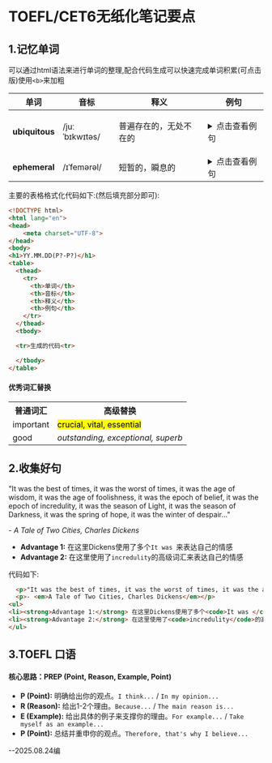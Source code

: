 # TOEFL/CET6无纸化笔记要点

## 1.记忆单词

可以通过html语法来进行单词的整理,配合代码生成可以快速完成单词积累(可点击版)使用`<b>`来加粗

<table>
  <thead>
    <tr>
      <th>单词</th>
      <th>音标</th>
      <th>释义</th>
      <th>例句</th>
    </tr>
  </thead>
  <tbody>
    <tr>
      <td><strong>ubiquitous</strong></td>
      <td>/juːˈbɪkwɪtəs/</td>
      <td>
        <p>普遍存在的，无处不在的</p>
      </td>
      <td>
        <details>
          <summary>点击查看例句</summary>
          <p> </p>
          <p>The company's logo has become <b>ubiquitous</b> all over the world.</p>
          <p>这家公司的标志在世界各地变得<b>无处不在</b>。</p>
        </details>
      </td>
    </tr>
    <tr>
      <td><strong>ephemeral</strong></td>
      <td>/ɪˈfemərəl/</td>
      <td>短暂的，瞬息的</td>
      <td>
        <details>
          <summary>点击查看例句</summary>
          <p> </p>
          <p>His fame was <i>ephemeral</i>; it lasted for only a week.</p>
          <p>他的名声是<i>短暂的</i>；仅仅持续了一周。</p>
        </details>
      </td>
    </tr>
  </tbody>
</table>

主要的表格格式化代码如下:(然后填充<tr></tr>部分即可):
```html
<!DOCTYPE html>
<html lang="en">
<head>
    <meta charset="UTF-8">
</head>
<body>
<h1>YY.MM.DD(P?-P?)</h1>
<table>
  <thead>
    <tr>
      <th>单词</th>
      <th>音标</th>
      <th>释义</th>
      <th>例句</th>
    </tr>
  </thead>
  <tbody>

  <tr>生成的代码<tr>

  </tbody>
</table>
```
<h4>优秀词汇替换</h4>

<table>
  <tr>
    <th>普通词汇</th>
    <th>高级替换</th>
  </tr>
  <tr>
    <td>important</td>
    <td><mark>crucial, vital, essential</mark></td>
  </tr>
  <tr>
    <td>good</td>
    <td><i>outstanding, exceptional, superb</i></td>
  </tr>
</table>


## 2.收集好句


  <p>"It was the best of times, it was the worst of times, it was the age of wisdom, it was the age of foolishness, it was the epoch of belief, it was the epoch of incredulity, it was the season of Light, it was the season of Darkness, it was the spring of hope, it was the winter of despair..."</p>
  <p>- <em>A Tale of Two Cities, Charles Dickens</em></p>

<ul>
<li><strong>Advantage 1:</strong> 在这里Dickens使用了多个<code>It was </code>来表达自己的情感</li>
<li><strong>Advantage 2:</strong> 在这里使用了<code>incredulity</code>的高级词汇来表达自己的情感</li>
</ul>


代码如下:

```html
  <p>"It was the best of times, it was the worst of times, it was the age of wisdom, it was the age of foolishness, it was the epoch of belief, it was the epoch of incredulity, it was the season of Light, it was the season of Darkness, it was the spring of hope, it was the winter of despair..."</p>
  <p>- <em>A Tale of Two Cities, Charles Dickens</em></p>
<ul>
<li><strong>Advantage 1:</strong> 在这里Dickens使用了多个<code>It was </code>来表达自己的情感</li>
<li><strong>Advantage 2:</strong> 在这里使用了<code>incredulity</code>的高级词汇来表达自己的情感</li>
</ul>
```


## 3.TOEFL 口语
<h4>核心思路：PREP (Point, Reason, Example, Point)</h4>

<ul>
  <li><strong>P (Point):</strong> 明确给出你的观点。<code>I think...</code> / <code>In my opinion...</code></li>
  <li><strong>R (Reason):</strong> 给出1-2个理由。<code>Because...</code> / <code>The main reason is...</code></li>
  <li><strong>E (Example):</strong> 给出具体的例子来支撑你的理由。<code>For example...</code> / <code>Take myself as an example...</code></li>
  <li><strong>P (Point):</strong> 总结并重申你的观点。<code>Therefore, that's why I believe...</code></li>
</ul>

--2025.08.24编
